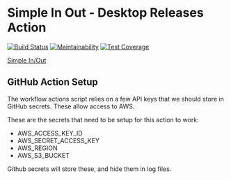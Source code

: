 # Simple In Out - Desktop Releases Action
[![Build Status](https://travis-ci.org/simplymadeapps/simpleinout-desktop-releases.svg?branch=master)](https://travis-ci.org/simplymadeapps/simpleinout-desktop-releases)
[![Maintainability](https://api.codeclimate.com/v1/badges/359c00496ee730f240d0/maintainability)](https://codeclimate.com/github/simplymadeapps/simpleinout-desktop-releases/maintainability)
[![Test Coverage](https://api.codeclimate.com/v1/badges/359c00496ee730f240d0/test_coverage)](https://codeclimate.com/github/simplymadeapps/simpleinout-desktop-releases/test_coverage)

[Simple In/Out](https://www.simpleinout.com)

GitHub Action Setup
-------------------


The workflow actions script relies on a few API keys that we should store in GitHub secrets. These allow access to AWS.

These are the secrets that need to be setup for this action to work:

* AWS_ACCESS_KEY_ID
* AWS_SECRET_ACCESS_KEY
* AWS_REGION
* AWS_S3_BUCKET

Github secrets will store these, and hide them in log files.
